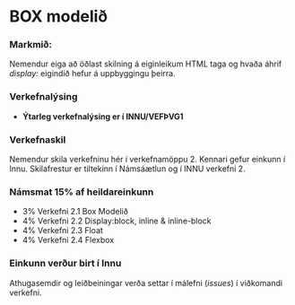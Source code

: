 # BOX modelið

### Markmið:
Nemendur eiga að öðlast skilning á eiginleikum HTML taga og hvaða áhrif _display:_ eigindið hefur á uppbyggingu þeirra.

### Verkefnalýsing
* **Ýtarleg verkefnalýsing er í INNU/VEFÞVG1** 

### Verkefnaskil
Nemendur skila verkefninu hér í verkefnamöppu 2. Kennari gefur einkunn í Innu. Skilafrestur er tiltekinn í Námsáætlun og í INNU verkefni 2.

### Námsmat 15% af heildareinkunn
* 3% Verkefni 2.1	Box Modelið  
* 4% Verkefni 2.2	Display:block, inline & inline-block  
* 4% Verkefni 2.3	Float  	
* 4% Verkefni 2.4	Flexbox	 

### Einkunn verður birt í Innu
Athugasemdir og leiðbeiningar verða settar í málefni (_issues_) í viðkomandi verkefni.